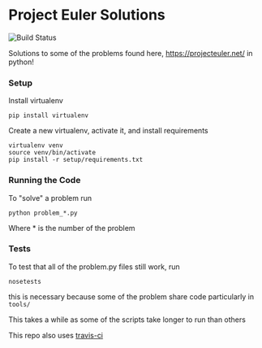 Project Euler Solutions
=============

![Build Status](https://travis-ci.org/zconnelly13/project_euler.svg?branch=master)

Solutions to some of the problems found here, https://projecteuler.net/ in python!

### Setup

Install virtualenv

```
pip install virtualenv
```

Create a new virtualenv, activate it, and install requirements

```
virtualenv venv
source venv/bin/activate
pip install -r setup/requirements.txt
```

### Running the Code

To "solve" a problem run

```
python problem_*.py
```

Where * is the number of the problem

### Tests

To test that all of the problem.py files still work, run

```
nosetests
```

this is necessary because some of the problem share code
particularly in `tools/`

This takes a while as some of the scripts take longer to run than others

This repo also uses [travis-ci](https://travis-ci.org/zconnelly13/project_euler/builds)

